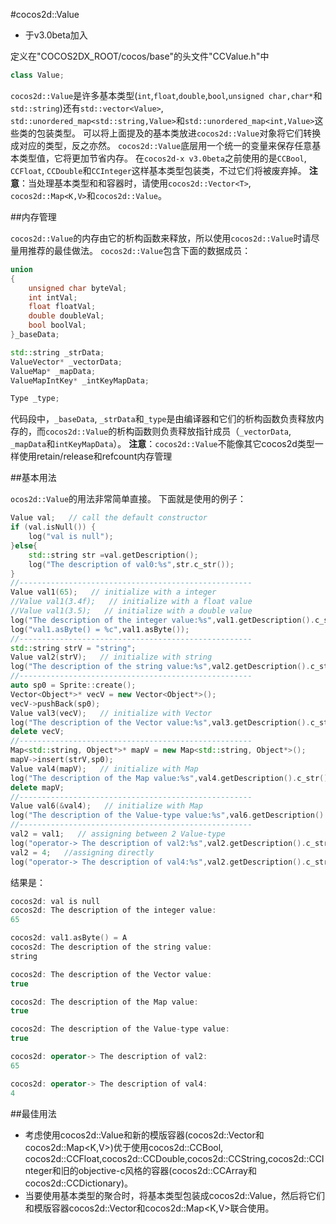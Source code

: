 #cocos2d::Value

- 于v3.0beta加入

定义在"COCOS2DX_ROOT/cocos/base"的头文件"CCValue.h"中

```cpp
class Value;
```

`cocos2d::Value`是许多基本类型(`int`,`float`,`double`,`bool`,`unsigned char,char*`和`std::string`)还有`std::vector<Value>`, `std::unordered_map<std::string,Value>`和`std::unordered_map<int,Value>`这些类的包装类型。
可以将上面提及的基本类放进`cocos2d::Value`对象将它们转换成对应的类型，反之亦然。
`cocos2d::Value`底层用一个统一的变量来保存任意基本类型值，它将更加节省内存。
在`cocos2d-x v3.0beta`之前使用的是`CCBool`, `CCFloat`, `CCDouble`和`CCInteger`这样基本类型包装类，不过它们将被废弃掉。
**注意**：当处理基本类型和和容器时，请使用`cocos2d::Vector<T>`, `cocos2d::Map<K,V>`和`cocos2d::Value`。

##内存管理

`cocos2d::Value`的内存由它的析构函数来释放，所以使用`cocos2d::Value`时请尽量用推荐的最佳做法。
`cocos2d::Value`包含下面的数据成员：

```cpp
union
{
    unsigned char byteVal;
    int intVal;
    float floatVal;
    double doubleVal;
    bool boolVal;
}_baseData;

std::string _strData;
ValueVector* _vectorData;
ValueMap* _mapData;
ValueMapIntKey* _intKeyMapData;

Type _type;
```

代码段中，`_baseData`, `_strData`和`_type`是由编译器和它们的析构函数负责释放内存的，而`cocos2d::Value`的析构函数则负责释放指针成员（`_vectorData`, `_mapData`和`intKeyMapData`）。
**注意**：`cocos2d::Value`不能像其它cocos2d类型一样使用retain/release和refcount内存管理

##基本用法

`ocos2d::Value`的用法非常简单直接。
下面就是使用的例子：
```cpp
Value val;   // call the default constructor
if (val.isNull()) {
    log("val is null");
}else{
    std::string str =val.getDescription();
    log("The description of val0:%s",str.c_str());
}
//----------------------------------------------------
Value val1(65);   // initialize with a integer
//Value val1(3.4f);   // initialize with a float value
//Value val1(3.5);   // initialize with a double value
log("The description of the integer value:%s",val1.getDescription().c_str());
log("val1.asByte() = %c",val1.asByte());
//----------------------------------------------------
std::string strV = "string";
Value val2(strV);   // initialize with string
log("The description of the string value:%s",val2.getDescription().c_str());
//----------------------------------------------------
auto sp0 = Sprite::create();
Vector<Object*>* vecV = new Vector<Object*>();
vecV->pushBack(sp0);
Value val3(vecV);   // initialize with Vector
log("The description of the Vector value:%s",val3.getDescription().c_str());
delete vecV;
//----------------------------------------------------
Map<std::string, Object*>* mapV = new Map<std::string, Object*>();
mapV->insert(strV,sp0);
Value val4(mapV);   // initialize with Map
log("The description of the Map value:%s",val4.getDescription().c_str());
delete mapV;
//----------------------------------------------------
Value val6(&val4);   // initialize with Map
log("The description of the Value-type value:%s",val6.getDescription().c_str());
//----------------------------------------------------
val2 = val1;   // assigning between 2 Value-type
log("operator-> The description of val2:%s",val2.getDescription().c_str());
val2 = 4;   //assigning directly
log("operator-> The description of val4:%s",val2.getDescription().c_str());
```

结果是：
```cpp
cocos2d: val is null
cocos2d: The description of the integer value:
65

cocos2d: val1.asByte() = A
cocos2d: The description of the string value:
string

cocos2d: The description of the Vector value:
true

cocos2d: The description of the Map value:
true

cocos2d: The description of the Value-type value:
true

cocos2d: operator-> The description of val2:
65

cocos2d: operator-> The description of val4:
4
```

##最佳用法

- 考虑使用cocos2d::Value和新的模版容器(cocos2d::Vector<T>和cocos2d::Map<K,V>)优于使用cocos2d::CCBool, cocos2d::CCFloat,cocos2d::CCDouble,cocos2d::CCString,cocos2d::CCInteger和旧的objective-c风格的容器(cocos2d::CCArray和cocos2d::CCDictionary)。
- 当要使用基本类型的聚合时，将基本类型包装成cocos2d::Value，然后将它们和模版容器cocos2d::Vector<T>和cocos2d::Map<K,V>联合使用。

